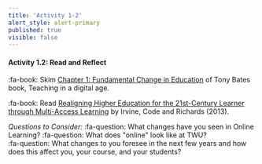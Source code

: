 ```yaml
---
title: 'Activity 1-2'
alert_style: alert-primary
published: true
visible: false
---
```


#### Activity 1.2: Read and Reflect

:fa-book: Skim [Chapter 1: Fundamental Change in Education](https://pressbooks.bccampus.ca/teachinginadigitalagev2/part/chapter-1-fundamental-change-in-education/) of Tony Bates book, Teaching in a digital age.

:fa-book: Read [Realigning Higher Education for the 21st-Century Learner through Multi-Access Learning](https://s3.amazonaws.com/academia.edu.documents/52598297/Realigning_higher_education_for_multi-ac20170412-29773-x03kez.pdf?response-content-disposition=inline%3B%20filename%3DRealigning_higher_education_for_multi-ac.pdf&X-Amz-Algorithm=AWS4-HMAC-SHA256&X-Amz-Credential=ASIATUSBJ6BAEGSI7RMM%2F20200402%2Fus-east-1%2Fs3%2Faws4_request&X-Amz-Date=20200402T182510Z&X-Amz-Expires=3600&X-Amz-Security-Token=IQoJb3JpZ2luX2VjEEEaCXVzLWVhc3QtMSJGMEQCIBqVDGaqv6RL4BF%2FSAmM2EymNc1JM7kerN%2FqHjs0Zm2nAiA4He8Bz8ZbF6KBJfa%2Fk2Y%2FHusx9N0vYmwWnwv1Czhd%2Byq0AwhKEAAaDDI1MDMxODgxMTIwMCIMbkdTQTAmUU5DHGLFKpEDbuaAtxJI1Su4%2Bv65sGmVVYsXySObaLVyTBLQgOlGFTfQqfK4L7wcNth2AQokwPKtoUwvnwqxyWHcL0sD3Cl3grXAI3aHoYAJXk%2B5JCQ0g8KGx4HSJto73CGi5mnGUF6xnlfKmlUfv5ch1S3iba%2FHyWlQ8WwSipGZeMvvTq8aGZ56cEivmjQ9YGXb7ouPc5BgWXLsoxbKVSjIORA1cFFuFDa5dptUIP451jIUbWnYgvcux%2F15EnsZhTA51AcYysDw9rs1GJNYhX2DTmAKjVJhk3eO7M2m670RJ95yIM5v8OMhjdJwWUu1e6HDWNjKR604Hll%2FC0RbG%2BlQUdEer1%2BvY3oCIiKWB5XcqjPdz3W7CtxcKWW%2BOmjPB2Hj39AAN4mzynzFdWvDj5%2FT7dBorfF%2BH0YXKC6h6SvGFbru2Of3XQjB%2Fp1dU9J9e7eFflktvitq%2BVHyYQhnklNc0jrqSrg9%2FDkPwt6x8narDyZc2efkUJZpjsaiTRqyqbabepwGnbpceQoFMzRI6340bjthwVZBrUMwkrWY9AU67AHCKcOo5wjS5v%2Bg0VswIw8%2BV6xbtDEV46HPblZVknchJzrVgujIqphhpAJHvXEXIiUkMMs5eIi0OomG7xcBphgSPZ7bl8yKnwhzq7%2Fr%2BfySFrcjo6dJYEq70va6JZXgPUWpMGXfQHozDFZjFe2jWJkPfNKexz5PMnvH0T11yvG53xdp6RE9rUZqK9p%2F1fI2Sw4qZTEJcOtXhUzQ5%2F6HmK0BL0gD5hm2iNOos28s%2F37E58t7R%2BJWlYl%2BTpmSYOx6aZdNlznFW8nYLvpYvoPh6bf%2F0a58resjUlrAfxr1cHRLSTWMuRx24gDtWHxv%2FA%3D%3D&X-Amz-SignedHeaders=host&X-Amz-Signature=5507621db422c446707caa085544ff4f80b8d08fa8899eaee555422497fbe3d1) by Irvine, Code and Richards (2013).  

*Questions to Consider:*
:fa-question: What changes have you seen in Online Learning?
:fa-question: What does "online" look like at TWU?  
:fa-question: What changes to you foresee in the next few years and how does this affect you, your course, and your students?
